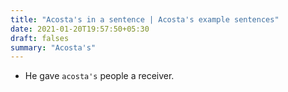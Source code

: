 ```yaml
---
title: "Acosta's in a sentence | Acosta's example sentences"
date: 2021-01-20T19:57:50+05:30
draft: falses
summary: "Acosta's"
---
```

- He gave `acosta's` people a receiver.
                 
